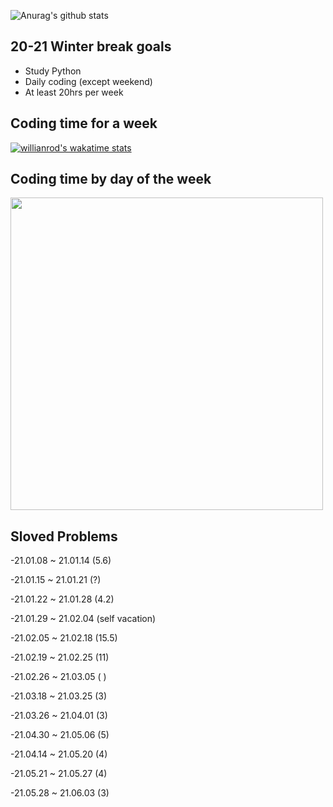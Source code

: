 <!--START_SECTION:waka-->
<!--END_SECTION:waka-->

![Anurag's github stats](https://github-readme-stats.vercel.app/api?username=vinivin153&theme=dark&show_icons=true)

<h2>20-21 Winter break goals</h2>

- Study Python
- Daily coding (except weekend)
- At least 20hrs per week


<h2>Coding time for a week</h2>

[![willianrod's wakatime stats](https://github-readme-stats.vercel.app/api/wakatime?username=vinivin153&v=2)](https://github.com/anuraghazra/github-readme-stats)


<h2>
 Coding time by day of the week
  </h2>

<img src="https://wakatime.com/share/@vinivin153/b8efcbcb-25bf-46c0-8c76-d263f3f62f32.svg" width="500">


<h2>
 Sloved Problems
</h2>
 <div>
 <p>-21.01.08 ~ 21.01.14 (5.6)</p>
 <p>-21.01.15 ~ 21.01.21 (?)</p>
 <p>-21.01.22 ~ 21.01.28 (4.2)</p>
 <p>-21.01.29 ~ 21.02.04 (self vacation)</p>
 <p>-21.02.05 ~ 21.02.18 (15.5)</p>
 <p>-21.02.19 ~ 21.02.25 (11)</p>
 <p>-21.02.26 ~ 21.03.05 ( )</p>
 <p>-21.03.18 ~ 21.03.25 (3)</p>
 <p>-21.03.26 ~ 21.04.01 (3)</p>
 <p>-21.04.30 ~ 21.05.06 (5)</p>
 <p>-21.04.14 ~ 21.05.20 (4)</p>
 <p>-21.05.21 ~ 21.05.27 (4)</p>
 <p>-21.05.28 ~ 21.06.03 (3)</p>
  </div>
